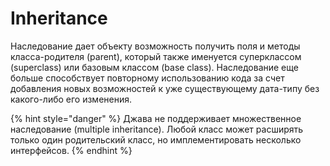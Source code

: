 # Inheritance

Наследование дает объекту возможность получить поля и методы класса-родителя (parent), который также именуется суперклассом (superclass) или базовым классом (base class). Наследование еще больше способствует повторному использованию кода за счет добавления новых возможностей к уже существующему дата-типу без какого-либо его изменения.

{% hint style="danger" %}
Джава не поддерживает множественное наследование (multiple inheritance). Любой класс может расширять только один родительский класс, но имплементировать несколько интерфейсов.
{% endhint %}

